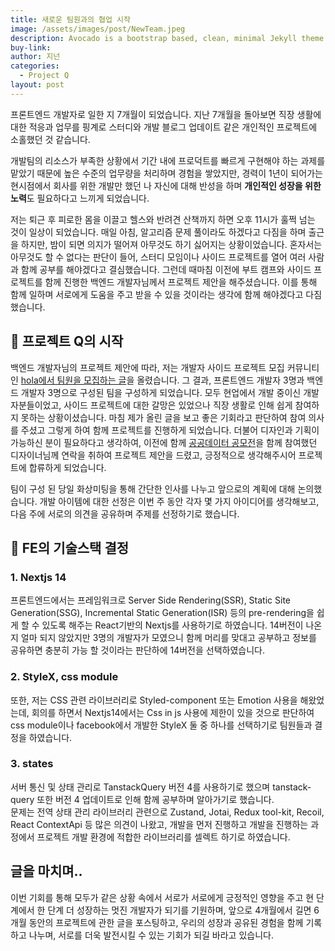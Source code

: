 ```yaml
---
title: 새로운 팀원과의 협업 시작
image: /assets/images/post/NewTeam.jpeg
description: Avocado is a bootstrap based, clean, minimal Jekyll theme.
buy-link:
author: 지넌
categories:
  - Project Q
layout: post
---
```


프론트엔드 개발자로 일한 지 7개월이 되었습니다. 지난 7개월을 돌아보면 직장 생활에 대한 적응과 업무를 핑계로 스터디와 개발 블로그 업데이트 같은 개인적인 프로젝트에 소홀했던 것 같습니다. <br>

개발팀의 리소스가 부족한 상황에서 기간 내에 프로덕트를 빠르게 구현해야 하는 과제를 맡았기 때문에 높은 수준의 업무량을 처리하며 경험을 쌓았지만, 경력이 1년이 되어가는 현시점에서 회사를 위한 개발만 했던 나 자신에 대해 반성을 하며 <strong>개인적인 성장을 위한 노력</strong>도 필요하다고 느끼게 되었습니다.

저는 퇴근 후 피로한 몸을 이끌고 헬스와 반려견 산책까지 하면 오후 11시가 훌쩍 넘는 것이 일상이 되었습니다. 매일 아침, 알고리즘 문제 풀이라도 하겠다고 다짐을 하며 출근을 하지만, 밤이 되면 의지가 떨어져 아무것도 하기 싫어지는 상황이었습니다. 혼자서는 아무것도 할 수 없다는 판단이 들어, 스터디 모임이나 사이드 프로젝트를 열어 여러 사람과 함께 공부를 해야겠다고 결심했습니다. 그런데 때마침 이전에 부트 캠프와 사이드 프로젝트를 함께 진행한 백엔드 개발자님께서 프로젝트 제안을 해주셨습니다. 이를 통해 함께 일하며 서로에게 도움을 주고 받을 수 있을 것이라는 생각에 함께 해야겠다고 다짐했습니다.

## 📌 프로젝트 Q의 시작

백엔드 개발자님의 프로젝트 제안에 따라, 저는 개발자 사이드 프로젝트 모집 커뮤니티인 [hola에서 팀원을 모집하는 글](https://holaworld.io/study/65b753188959310014722cb7)을 올렸습니다. 그 결과, 프론트엔드 개발자 3명과 백엔드 개발자 3명으로 구성된 팀을 구성하게 되었습니다. 모두 현업에서 개발 중이신 개발자분들이었고, 사이드 프로젝트에 대한 갈망은 있었으나 직장 생활로 인해 쉽게 참여하지 못하는 상황이셨습니다. 마침 제가 올린 글을 보고 좋은 기회라고 판단하여 참여 의사를 주셨고 그렇게 하여 함께 프로젝트를 진행하게 되었습니다. 더불어 디자인과 기획이 가능하신 분이 필요하다고 생각하여, 이전에 함께 [공공데이터 공모전](https://github.com/z1nun/price-finder-madam)을 함께 참여했던 디자이너님께 연락을 취하여 프로젝트 제안을 드렸고, 긍정적으로 생각해주시어 프로젝트에 합류하게 되었습니다.

팀이 구성 된 당일 화상미팅을 통해 간단한 인사를 나누고 앞으로의 계획에 대해 논의했습니다.
개발 아이템에 대한 선정은 이번 주 동안 각자 몇 가지 아이디어를 생각해보고, 다음 주에 서로의 의견을 공유하며 주제를 선정하기로 했습니다.

## 🤔 FE의 기술스택 결정

### 1. Nextjs 14

프론트엔드에서는 프레임워크로 Server Side Rendering(SSR), Static Site Generation(SSG), Incremental Static Generation(ISR) 등의 pre-rendering을 쉽게 할 수 있도록 해주는 React기반의 Nextjs를 사용하기로 하였습니다. 14버전이 나온지 얼마 되지 않았지만 3명의 개발자가 모였으니 함께 머리를 맞대고 공부하고 정보를 공유하면 충분히 가능 할 것이라는 판단하에 14버전을 선택하였습니다.

### 2. StyleX, css module

또한, 저는 CSS 관련 라이브러리로 Styled-component 또는 Emotion 사용을 해왔었는데, 회의를 하면서 Nextjs14에서는 Css in js 사용에 제한이 있을 것으로 판단하여 css module이나 facebook에서 개발한 StyleX 둘 중 하나를 선택하기로 팀원들과 결정을 하였습니다.

### 3. states

서버 통신 및 상태 관리로 TanstackQuery 버전 4를 사용하기로 했으며 tanstack-query 또한 버전 4 업데이트로 인해 함께 공부하며 알아가기로 했습니다. <br>
문제는 전역 상태 관리 라이브러리 관련으로 Zustand, Jotai, Redux tool-kit, Recoil, React ContextApi 등 많은 의견이 나왔고, 개발을 먼저 진행하고 개발을 진행하는 과정에서 프로젝트 개발 환경에 적합한 라이브러리를 셀렉트 하기로 하였습니다.

## 글을 마치며..

이번 기회를 통해 모두가 같은 상황 속에서 서로가 서로에게 긍정적인 영향을 주고 현 단계에서 한 단계 더 성장하는 멋진 개발자가 되기를 기원하며, 앞으로 4개월에서 길면 6개월 동안의 프로젝트에 관한 글을 포스팅하고, 우리의 성장과 공유된 경험을 함께 기록하고 나누며, 서로를 더욱 발전시킬 수 있는 기회가 되길 바라고 있습니다.
